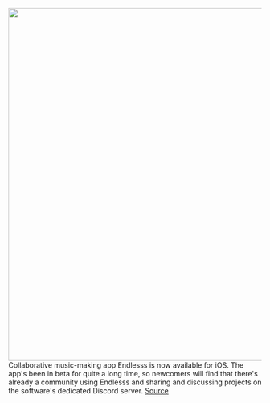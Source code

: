 <img src='https://cdn.vox-cdn.com/thumbor/FAgNKs0RBdq0e1_QFyG2g7UzNkQ=/0x0:3124x2083/1200x800/filters:focal(1313x793:1811x1291)/cdn.vox-cdn.com/uploads/chorus_image/image/66584596/endlesss_3xproduct_black_1600x1200_2x.0.png' width='700px' /><br/>
Collaborative music-making app Endlesss is now available for iOS. The app's been in beta for quite a long time, so newcomers will find that there's already a community using Endlesss and sharing and discussing projects on the software's dedicated Discord server.
<a href='https://www.theverge.com/2020/3/31/21201913/endlesss-app-music-remotely-jam-out-loops-real-time'> Source <a/>